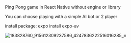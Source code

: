 Ping Pong game in React Native without engine or library

You can choose playing with a simple AI bot or 2 player

install package:
    expo install expo-av
    
![183828760_915612309237586_4247836222516016285_n](https://user-images.githubusercontent.com/79790753/118275193-4f44ed00-b4f0-11eb-8f56-c05a1fd3fa89.jpg)
